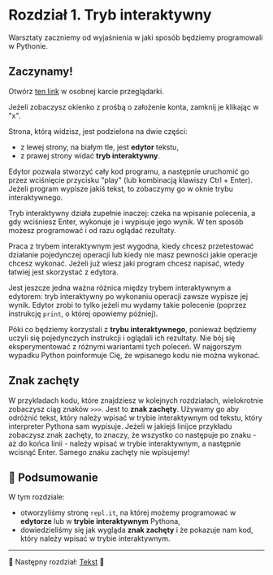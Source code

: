 # Rozdział 1. Tryb interaktywny

Warsztaty zaczniemy od wyjaśnienia w jaki sposób będziemy programowali
w Pythonie.

## Zaczynamy!

Otwórz [ten link](https://repl.it/languages/python3) w osobnej karcie
przeglądarki.

Jeżeli zobaczysz okienko z prośbą o założenie konta, zamknij je klikając
w "x".

Strona, którą widzisz, jest podzielona na dwie części:

* z lewej strony, na białym tle, jest **edytor** tekstu,
* z prawej strony widać **tryb interaktywny**.

Edytor pozwala stworzyć cały kod programu, a następnie uruchomić go przez
wciśnięcie przycisku "play" (lub kombinacją klawiszy Ctrl + Enter).
Jeżeli program wypisze jakiś tekst, to zobaczymy go w oknie trybu
interaktywnego.

Tryb interaktywny działa zupełnie inaczej: czeka na wpisanie polecenia,
a gdy wciśniesz Enter, wykonuje je i wypisuje jego wynik.  W ten sposób
możesz programować i od razu oglądać rezultaty.

Praca z trybem interaktywnym jest wygodna, kiedy chcesz przetestować
działanie pojedynczej operacji lub kiedy nie masz pewności jakie operacje
chcesz wykonać.  Jeżeli już wiesz jaki program chcesz napisać, wtedy
łatwiej jest skorzystać z edytora.

Jest jeszcze jedna ważna różnica między trybem interaktywnym a edytorem:
tryb interaktywny po wykonaniu operacji zawsze wypisze jej wynik.  Edytor
zrobi to tylko jeżeli mu wydamy takie polecenie (poprzez instrukcję
`print`, o której opowiemy później).

Póki co będziemy korzystali z **trybu interaktywnego**, ponieważ będziemy
uczyli się pojedynczych instrukcji i oglądali ich rezultaty.  Nie bój się
eksperymentować z różnymi wariantami tych poleceń. W najgorszym wypadku
Python poinformuje Cię, że wpisanego kodu nie można wykonać.

## Znak zachęty

W przykładach kodu, które znajdziesz w kolejnych rozdziałach, wielokrotnie
zobaczysz ciąg znaków `>>>`.  Jest to **znak zachęty**.  Używamy go aby
odróżnić tekst, który należy wpisać w trybie interaktywnym od tekstu, który
interpreter Pythona sam wypisuje.  Jeżeli w jakiejś linijce przykładu
zobaczysz znak zachęty, to znaczy, że wszystko co następuje po znaku - aż
do końca linii - należy wpisać w trybie interaktywnym, a następnie wcisnąć
Enter.  Samego znaku zachęty nie wpisujemy!

## :pushpin: Podsumowanie

W tym rozdziale:

* otworzyliśmy stronę `repl.it`, na której możemy programować w **edytorze**
lub w **trybie interaktywnym** Pythona,
* dowiedzieliśmy się jak wygląda **znak zachęty** i że pokazuje nam kod,
który należy wpisać w trybie interaktywnym.

---

:checkered_flag: Następny rozdział: [Tekst](./02_tekst.md) :checkered_flag:

